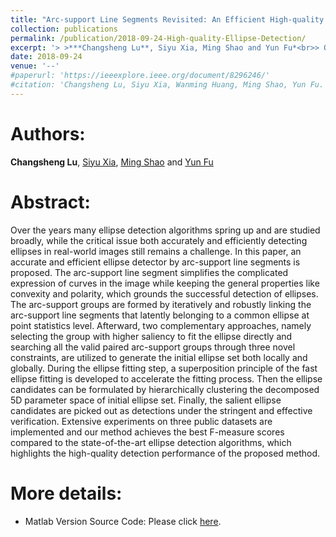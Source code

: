 ```yaml
---
title: "Arc-support Line Segments Revisited: An Efficient High-quality Ellipse Detection"
collection: publications
permalink: /publication/2018-09-24-High-quality-Ellipse-Detection/
excerpt: '> >***Changsheng Lu**, Siyu Xia, Ming Shao and Yun Fu*<br>> Over the years many ellipse detection algorithms spring up and are studied broadly, while the critical issue both accurately and efficiently detecting ellipses in real-world images still remains a challenge such that we cannnot find an applicable ellipse detector from Matlab and OpenCV. The main research task of paper is to propose an accurate and efficient ellipse detecotr.'
date: 2018-09-24
venue: '--'
#paperurl: 'https://ieeexplore.ieee.org/document/8296246/'
#citation: 'Changsheng Lu, Siyu Xia, Wanming Huang, Ming Shao, Yun Fu. Circle Detection by Arc-support Line Segments. In: The 24rd IEEE International Conference on Image Processing (ICIP).'
---
```


<!-- Journal: -->
<!-- === -->
<!-- Submitted to IEEE Transactions on Image Processing -->  

Authors: 
===
**Changsheng Lu**, [Siyu Xia](https://automation.seu.edu.cn/2019/0528/c24505a275207/page.htm), [Ming Shao](http://www.cis.umassd.edu/~mshao/) and [Yun Fu](http://www1.ece.neu.edu/~yunfu/)

Abstract: 
===
Over the years many ellipse detection algorithms spring up and are studied broadly, while the critical issue both accurately and efficiently detecting ellipses in real-world images still remains a challenge. In this paper, an accurate and efficient ellipse detector by arc-support line segments is proposed. The arc-support line segment simplifies the complicated expression of curves in the image while keeping the general properties like convexity and polarity, which grounds the successful detection of ellipses. The arc-support groups are formed by iteratively and robustly linking the arc-support line segments that latently belonging to a common ellipse at point statistics level. Afterward, two complementary approaches, namely selecting the group with higher saliency to fit the ellipse directly and searching all the valid paired arc-support groups through three novel constraints, are utilized to generate the initial ellipse set both locally and globally. During the ellipse fitting step, a superposition principle of the fast ellipse fitting is developed to accelerate the fitting process. Then the ellipse candidates can be formulated by hierarchically clustering the decomposed 5D parameter space of initial ellipse set. Finally, the salient ellipse candidates are picked out as detections under the stringent and effective verification. Extensive experiments on three public datasets are implemented and our method achieves the best F-measure scores compared to the state-of-the-art ellipse detection algorithms, which highlights the high-quality detection performance of the proposed method.  

More details:
===  
- Matlab Version Source Code: Please click [here](https://github.com/AlanLuSun/High-quality-ellipse-detection).  
<!-- - [Download paper](https://arxiv.org/abs/1810.03243v3).-->

